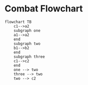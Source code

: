 # Combat Flowchart

```mermaid
flowchart TB
    c1-->a2
    subgraph one
    a1-->a2
    end
    subgraph two
    b1-->b2
    end
    subgraph three
    c1-->c2
    end
    one --> two
    three --> two
    two --> c2

```


<script src="https://cdnjs.cloudflare.com/ajax/libs/mermaid/8.0.0/mermaid.min.js"></script>
  <script>
  var config = {
      startOnLoad:true,
      theme: 'default',
      flowchart:{
              useMaxWidth:false,
              htmlLabels:true
      }
  };
  mermaid.initialize(config);
  window.mermaid.init(undefined, document.querySelectorAll('.language-mermaid'));
  </script>
  <style media="screen">
    code.language-mermaid {
      background-color: transparent;
      border: none;
    }
  </style>


<script src="https://cdnjs.cloudflare.com/ajax/libs/mermaid/8.0.0/mermaid.min.js"></script>
  <script>
  var config = {
      startOnLoad:true,
      theme: 'default',
      flowchart:{
              useMaxWidth:false,
              htmlLabels:true
          }
  };
    
  mermaid.initialize(config);
  window.mermaid.init(undefined, document.querySelectorAll('.language-mermaid'));
  </script>
  
  <style media="screen">
    code.language-mermaid {
      background-color: transparent;
      border: none;
    }
  </style>
